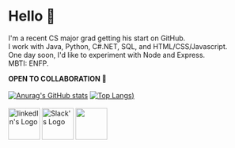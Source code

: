 
# Hello 👋
I'm a recent CS major grad getting his start on GitHub. <br>
I work with Java, Python, C#.NET, SQL, and HTML/CSS/Javascript. <br>
One day soon, I'd like to experiment with Node and Express. <br>
MBTI: ENFP. 

<b>OPEN TO COLLABORATION 🤝</b>
<br><br>
[![Anurag's GitHub stats](https://github-readme-stats.vercel.app/api?username=Kyleenderland&theme=graywhite)](https://github.com/anuraghazra/github-readme-stats)
[![Top Langs](https://github-readme-stats.vercel.app/api/top-langs/?username=Kyleenderland&theme=graywhite))](https://github.com/anuraghazra/github-readme-stats)
<br><br>
<a href="https://www.linkedin.com/in/kyle-enderland-936758157/" target="_blank"><img src="https://cdn1.iconfinder.com/data/icons/social-media-circle-7/512/Circled_Linkedin_svg-512.png" alt="linkedIn's Logo" 
  style="width: 64px;"/></a>
<a href="https://techlahoma.slack.com/team/UDESEF0CS" target="_blank"><img src="https://cdn1.iconfinder.com/data/icons/social-media-circle-7/512/Circled_Slack_svg2-512.png" alt="Slack's Logo" 
  style="width: 64px;"/></a>
<a href="mailto: kyleenderland@gmail.com?subject=Just saw your GitHub" target="_blank"><img src="https://cdn3.iconfinder.com/data/icons/essential-pack-2/48/8-Email-256.png" 
  style="width: 64px;"/></a>

<!---
Kyleenderland/Kyleenderland is a ✨ special ✨ repository because its `README.md` (this file) appears on your GitHub profile.
You can click the Preview link to take a look at your changes.
--->
